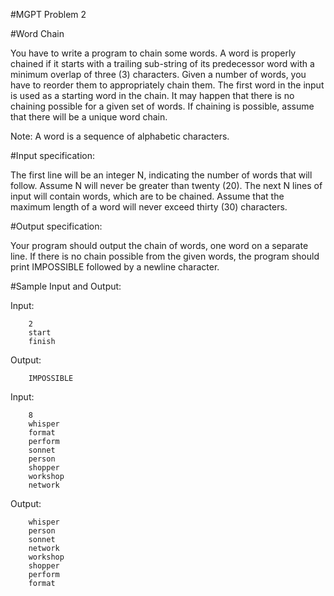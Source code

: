 #MGPT Problem 2

#Word Chain

You have to write a program to chain some words. A word is properly chained if it starts with a trailing sub-string of its predecessor word with a minimum overlap of three (3) characters. Given a number of words, you have to reorder them to appropriately chain them. The first word in the input is used as a starting word in the chain. It may happen that there is no chaining possible for a given set of words. If chaining is possible, assume that there will be a unique word chain.

Note: A word is a sequence of alphabetic characters.

#Input specification:

The first line will be an integer N, indicating the number of words that will follow. Assume N will never be greater than twenty (20). The next N lines of input will contain words, which are to be chained. Assume that the maximum length of a word will never exceed thirty (30) characters.

#Output specification:

Your program should output the chain of words, one word on a separate line. If there is no chain possible from the given words, the program should print IMPOSSIBLE followed by a newline character.

#Sample Input and Output:

Input:

		2
		start
		finish

Output:

		IMPOSSIBLE


Input:

		8
		whisper
		format
		perform
		sonnet
		person
		shopper
		workshop
		network

Output:

		whisper
		person
		sonnet
		network
		workshop
		shopper
		perform
		format

